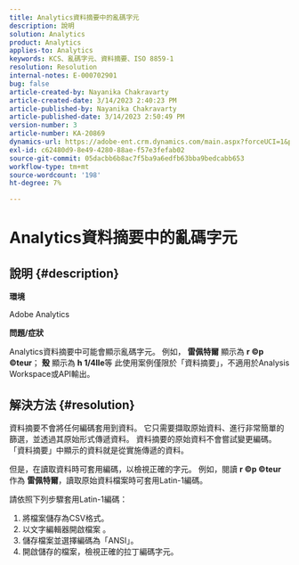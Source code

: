 ```yaml
---
title: Analytics資料摘要中的亂碼字元
description: 說明
solution: Analytics
product: Analytics
applies-to: Analytics
keywords: KCS、亂碼字元、資料摘要、ISO 8859-1
resolution: Resolution
internal-notes: E-000702901
bug: false
article-created-by: Nayanika Chakravarty
article-created-date: 3/14/2023 2:40:23 PM
article-published-by: Nayanika Chakravarty
article-published-date: 3/14/2023 2:50:49 PM
version-number: 3
article-number: KA-20869
dynamics-url: https://adobe-ent.crm.dynamics.com/main.aspx?forceUCI=1&pagetype=entityrecord&etn=knowledgearticle&id=635a4c26-76c2-ed11-83ff-6045bd006a22
exl-id: c62480d9-8e49-4280-88ae-f57e3fefab02
source-git-commit: 05dacbb6b8ac7f5ba9a6edfb63bba9bedcabb653
workflow-type: tm+mt
source-wordcount: '198'
ht-degree: 7%

---
```


# Analytics資料摘要中的亂碼字元

## 說明 {#description}


<b>環境</b>

Adobe Analytics

<b>問題/症狀</b>

Analytics資料摘要中可能會顯示亂碼字元。 例如， <b>雷佩特爾</b> 顯示為 <b>r ©p ©teur</b>； <b>殼</b> 顯示為 <b>h 1/4lle</b>等 此使用案例僅限於「資料摘要」，不適用於Analysis Workspace或API輸出。


## 解決方法 {#resolution}


資料摘要不會將任何編碼套用到資料。 它只需要擷取原始資料、進行非常簡單的篩選，並透過其原始形式傳遞資料。 資料摘要的原始資料不會嘗試變更編碼。 「資料摘要」中顯示的資料就是從實施傳遞的資料。

但是，在讀取資料時可套用編碼，以檢視正確的字元。 例如，閱讀 <b>r ©p ©teur</b> 作為 <b>雷佩特爾</b>，讀取原始資料檔案時可套用Latin-1編碼。

請依照下列步驟套用Latin-1編碼：

1. 將檔案儲存為CSV格式。
2. 以文字編輯器開啟檔案 。
3. 儲存檔案並選擇編碼為「ANSI」。
4. 開啟儲存的檔案，檢視正確的拉丁編碼字元。
